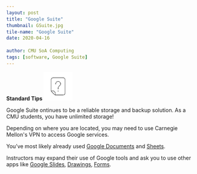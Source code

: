 ```yaml
---
layout: post
title: "Google Suite"
thumbnail: GSuite.jpg
tile-name: "Google Suite"
date: 2020-04-16

author: CMU SoA Computing
tags: [software, Google Suite]
---
```


**Standard Tips**
![alt text](../img/software/tips.png)

Google Suite ontinues to be a reliable storage and backup solution. As a CMU students, you have unlimited storage!

Depending on where you are located, you may need to use Carnegie Mellon's VPN to access Google services.

You’ve most likely already used [Google Documents](https://www.google.com/docs/about/) and [Sheets](https://www.google.com/sheets/about/).

Instructors may expand their use of Google tools and ask you to use other apps like [Google Slides](https://www.google.com/slides/about/), [Drawings](https://docs.google.com/drawings/), [Forms](https://www.google.com/forms/about/).

 